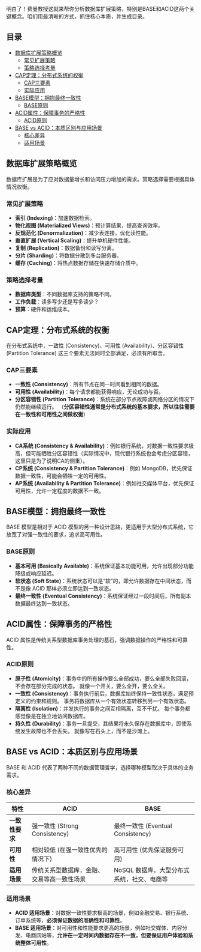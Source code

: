 明白了！费曼教授这就来帮你分析数据库扩展策略，特别是BASE和ACID这两个关键概念。咱们用最清晰的方式，抓住核心本质，并生成目录。

## 目录

-   [数据库扩展策略概览](#数据库扩展策略概览)
    -   [常见扩展策略](#常见扩展策略)
    -   [策略选择考量](#策略选择考量)
-   [CAP定理：分布式系统的权衡](#CAP定理：分布式系统的权衡)
    -   [CAP三要素](#CAP三要素)
    -   [实际应用](#实际应用)
-   [BASE模型：拥抱最终一致性](#BASE模型：拥抱最终一致性)
    -   [BASE原则](#BASE原则)
-   [ACID属性：保障事务的严格性](#ACID属性：保障事务的严格性)
    -   [ACID原则](#ACID原则)
-   [BASE vs ACID：本质区别与应用场景](#BASE-vs-ACID：本质区别与应用场景)
    -   [核心差异](#核心差异)
    -   [适用场景](#适用场景)

## 数据库扩展策略概览

数据库扩展是为了应对数据量增长和访问压力增加的需求。策略选择需要根据具体情况权衡。

### 常见扩展策略

*   **索引 (Indexing)**：加速数据检索。
*   **物化视图 (Materialized Views)**：预计算结果，提高查询效率。
*   **反规范化 (Denormalization)**：减少表连接，优化读性能。
*   **垂直扩展 (Vertical Scaling)**：提升单机硬件性能。
*   **复制 (Replication)**：数据备份和读写分离。
*   **分片 (Sharding)**：将数据分散到多台服务器。
*   **缓存 (Caching)**：将热点数据存储在快速存储介质中。

### 策略选择考量

*   **数据库类型**：不同数据库支持的策略不同。
*   **工作负载**：读多写少还是写多读少？
*   **预算**：硬件和运维成本。

## CAP定理：分布式系统的权衡

在分布式系统中，一致性 (Consistency)、可用性 (Availability)、分区容错性 (Partition Tolerance) 这三个要素无法同时全部满足，必须有所取舍。

### CAP三要素

*   **一致性 (Consistency)**：所有节点在同一时间看到相同的数据。
*   **可用性 (Availability)**：每个请求都能获得响应，无论成功与否。
*   **分区容错性 (Partition Tolerance)**：系统在部分节点故障或网络分区的情况下仍然能继续运行。  （**分区容错性通常是分布式系统的基本要求，所以往往需要在一致性和可用性之间做权衡**）

### 实际应用

*   **CA系统 (Consistency & Availability)**：例如银行系统，对数据一致性要求极高，但可能牺牲分区容错性（实际情况中，现代银行系统也会考虑分区容错，这里只是为了说明CA的侧重）。
*   **CP系统 (Consistency & Partition Tolerance)**：例如 MongoDB，优先保证数据一致性，可能会牺牲一定的可用性。
*   **AP系统 (Availability & Partition Tolerance)**：例如社交媒体平台，优先保证可用性，允许一定程度的数据不一致。

## BASE模型：拥抱最终一致性

BASE 模型是相对于 ACID 模型的另一种设计思路，更适用于大型分布式系统，它放宽了对强一致性的要求，追求高可用性。

### BASE原则

*   **基本可用 (Basically Available)**：系统保证基本功能可用，允许出现部分功能降级或响应延迟。
*   **软状态 (Soft State)**：系统状态可以是“软”的，即允许数据存在中间状态，而不是像 ACID 那样必须立即达到一致状态。
*   **最终一致性 (Eventual Consistency)**：系统保证经过一段时间后，所有副本数据最终达到一致状态。

## ACID属性：保障事务的严格性

ACID 属性是传统关系型数据库事务处理的基石，强调数据操作的严格性和可靠性。

### ACID原则

*   **原子性 (Atomicity)**：事务中的所有操作要么全部成功，要么全部失败回滚，不会存在部分完成的状态。  就像一个开关，要么全开，要么全关。
*   **一致性 (Consistency)**：事务执行前后，数据库始终保持一致性状态，满足预定义的约束和规则。 事务将数据库从一个有效状态转移到另一个有效状态。
*   **隔离性 (Isolation)**：并发执行的事务之间互相隔离，互不干扰。 每个事务都感觉像是在独立地访问数据库。
*   **持久性 (Durability)**：事务一旦提交，其结果将永久保存在数据库中，即使系统发生故障也不会丢失。  就像写在石头上，而不是沙滩上。

## BASE vs ACID：本质区别与应用场景

BASE 和 ACID 代表了两种不同的数据管理哲学，选择哪种模型取决于具体的业务需求。

### 核心差异

| 特性         | ACID                                   | BASE                                     |
| ------------ | -------------------------------------- | ---------------------------------------- |
| **一致性要求** | 强一致性 (Strong Consistency)          | 最终一致性 (Eventual Consistency)         |
| **可用性**     | 相对较低 (在强一致性优先的情况下)             | 高可用性 (优先保证服务可用)              |
| **适用场景**   | 传统关系型数据库，金融、交易等高一致性场景 | NoSQL 数据库，大型分布式系统，社交、电商等 |

### 适用场景

*   **ACID 适用场景**：对数据一致性要求极高的场景，例如金融交易、银行系统、订单系统等，**必须保证数据的准确性和可靠性**。
*   **BASE 适用场景**：对可用性和性能要求更高的场景，例如社交媒体、内容分发、电商网站等，**允许在一定时间内数据存在不一致，但要保证用户体验和系统整体可用性**。


